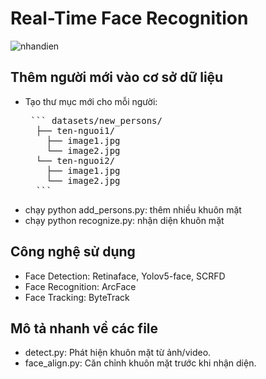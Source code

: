 # Real-Time Face Recognition
![nhandien](images/example.png)
## Thêm người mới vào cơ sở dữ liệu

- Tạo thư mục mới cho mỗi người:
  <pre> ``` datasets/new_persons/ 
    ├── ten-nguoi1/ 
      ├── image1.jpg 
      └── image2.jpg
    └── ten-nguoi2/ 
      ├── image1.jpg 
      └── image2.jpg 
    ``` </pre>
- chạy python add_persons.py: thêm nhiều khuôn mặt
- chạy python recognize.py: nhận diện khuôn mặt

## Công nghệ sử dụng

- Face Detection: Retinaface, Yolov5-face, SCRFD
- Face Recognition: ArcFace
- Face Tracking: ByteTrack

## Mô tả nhanh về các file

- detect.py: Phát hiện khuôn mặt từ ảnh/video.
- face_align.py: Căn chỉnh khuôn mặt trước khi nhận diện.
